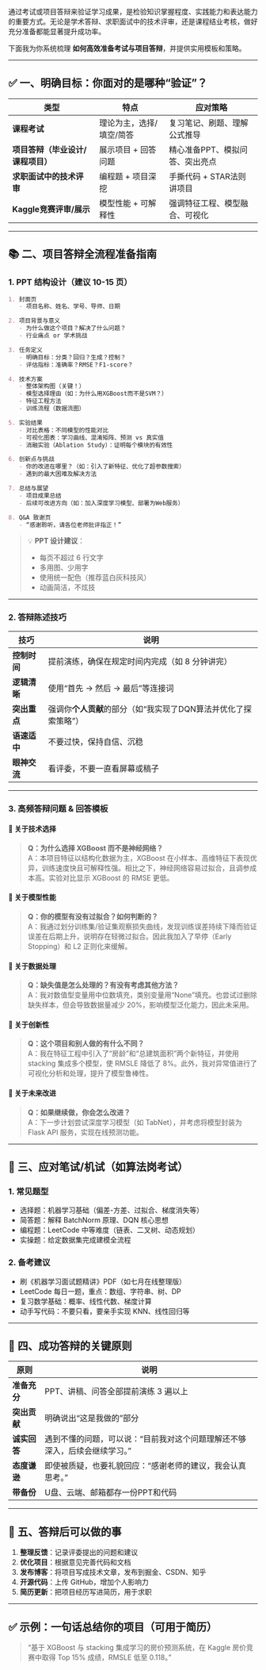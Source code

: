 通过考试或项目答辩来验证学习成果，是检验知识掌握程度、实践能力和表达能力的重要方式。无论是学术答辩、求职面试中的技术评审，还是课程结业考核，做好充分准备都能显著提升成功率。

下面我为你系统梳理 **如何高效准备考试与项目答辩**，并提供实用模板和策略。

---

## ✅ 一、明确目标：你面对的是哪种“验证”？

| 类型 | 特点 | 应对策略 |
|------|------|---------|
| **课程考试** | 理论为主，选择/填空/简答 | 复习笔记、刷题、理解公式推导 |
| **项目答辩（毕业设计/课程项目）** | 展示项目 + 回答问题 | 精心准备PPT、模拟问答、突出亮点 |
| **求职面试中的技术评审** | 编程题 + 项目深挖 | 手撕代码 + STAR法则讲项目 |
| **Kaggle竞赛评审/展示** | 模型性能 + 可解释性 | 强调特征工程、模型融合、可视化 |

---

## 📚 二、项目答辩全流程准备指南

### 1. **PPT 结构设计（建议 10-15 页）**

```markdown
1. 封面页
   - 项目名称、姓名、学号、导师、日期

2. 项目背景与意义
   - 为什么做这个项目？解决了什么问题？
   - 行业痛点 or 学术挑战

3. 任务定义
   - 明确目标：分类？回归？生成？控制？
   - 评估指标：准确率？RMSE？F1-score？

4. 技术方案
   - 整体架构图（关键！）
   - 模型选择理由（如：为什么用XGBoost而不是SVM？）
   - 特征工程方法
   - 训练流程（数据流图）

5. 实验结果
   - 对比表格：不同模型的性能对比
   - 可视化图表：学习曲线、混淆矩阵、预测 vs 真实值
   - 消融实验（Ablation Study）：证明每个模块的有效性

6. 创新点与挑战
   - 你的改进在哪里？（如：引入了新特征、优化了超参数搜索）
   - 遇到的最大困难及解决方法

7. 总结与展望
   - 项目成果总结
   - 后续可改进方向（如：加入深度学习模型、部署为Web服务）

8. Q&A 致谢页
   - “感谢聆听，请各位老师批评指正！”
```

> 💡 **PPT 设计建议**：
> - 每页不超过 6 行文字
> - 多用图、少用字
> - 使用统一配色（推荐蓝白灰科技风）
> - 动画简洁，不炫技

---

### 2. **答辩陈述技巧**

| 技巧 | 说明 |
|------|------|
| **控制时间** | 提前演练，确保在规定时间内完成（如 8 分钟讲完） |
| **逻辑清晰** | 使用“首先 → 然后 → 最后”等连接词 |
| **突出重点** | 强调你**个人贡献**的部分（如“我实现了DQN算法并优化了探索策略”） |
| **语速适中** | 不要过快，保持自信、沉稳 |
| **眼神交流** | 看评委，不要一直看屏幕或稿子 |

---

### 3. **高频答辩问题 & 回答模板**

#### 🔹 关于技术选择
> **Q：为什么选择 XGBoost 而不是神经网络？**  
> A：本项目特征以结构化数据为主，XGBoost 在小样本、高维特征下表现优异，训练速度快且可解释性强。相比之下，神经网络容易过拟合，且调参成本高。实验对比显示 XGBoost 的 RMSE 更低。

#### 🔹 关于模型性能
> **Q：你的模型有没有过拟合？如何判断的？**  
> A：我通过划分训练集/验证集观察损失曲线，发现训练误差持续下降而验证误差在后期上升，说明存在轻微过拟合。因此我加入了早停（Early Stopping）和 L2 正则化来缓解。

#### 🔹 关于数据处理
> **Q：缺失值是怎么处理的？有没有考虑其他方法？**  
> A：我对数值型变量用中位数填充，类别变量用“None”填充。也尝试过删除缺失样本，但会导致数据量减少 20%，影响模型泛化能力，因此未采用。

#### 🔹 关于创新性
> **Q：这个项目和别人做的有什么不同？**  
> A：我在特征工程中引入了“房龄”和“总建筑面积”两个新特征，并使用 stacking 集成多个模型，使 RMSLE 降低了 8%。此外，我对异常值进行了可视化分析和处理，提升了模型鲁棒性。

#### 🔹 关于未来改进
> **Q：如果继续做，你会怎么改进？**  
> A：下一步计划尝试深度学习模型（如 TabNet），并考虑将模型封装为 Flask API 服务，实现在线预测功能。

---

## 🧪 三、应对笔试/机试（如算法岗考试）

### 1. 常见题型
- 选择题：机器学习基础（偏差-方差、过拟合、梯度消失等）
- 简答题：解释 BatchNorm 原理、DQN 核心思想
- 编程题：LeetCode 中等难度（链表、二叉树、动态规划）
- 实操题：给定数据集完成建模全流程

### 2. 备考建议
- 刷《机器学习面试题精讲》PDF（如七月在线整理版）
- LeetCode 每日一题，重点：数组、字符串、树、DP
- 复习数学基础：概率、线性代数、梯度计算
- 动手写代码：不要只看，要亲手实现 KNN、线性回归等

---

## 🎯 四、成功答辩的关键原则

| 原则 | 说明 |
|------|------|
| **准备充分** | PPT、讲稿、问答全部提前演练 3 遍以上 |
| **突出贡献** | 明确说出“这是我做的”部分 |
| **诚实回答** | 遇到不懂的问题，可以说：“目前我对这个问题理解还不够深入，后续会继续学习。” |
| **态度谦逊** | 即使被质疑，也要礼貌回应：“感谢老师的建议，我会认真思考。” |
| **带备份** | U盘、云端、邮箱都存一份PPT和代码 |

---

## 📎 五、答辩后可以做的事

1. **整理反馈**：记录评委提出的问题和建议
2. **优化项目**：根据意见完善代码和文档
3. **发布博客**：将项目写成技术文章，发布到掘金、CSDN、知乎
4. **开源代码**：上传 GitHub，增加个人影响力
5. **简历更新**：把项目经历写进简历，用于求职

---

## ✅ 示例：一句话总结你的项目（可用于简历）

> “基于 XGBoost 与 stacking 集成学习的房价预测系统，在 Kaggle 房价竞赛中取得 Top 15% 成绩，RMSLE 低至 0.118。”
